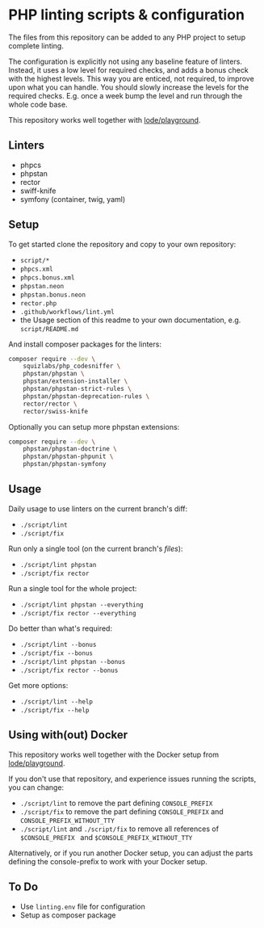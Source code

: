 # PHP linting scripts & configuration

The files from this repository can be added to any PHP project to setup complete linting.

The configuration is explicitly not using any baseline feature of linters.
Instead, it uses a low level for required checks, and adds a bonus check with the highest levels.
This way you are enticed, not required, to improve upon what you can handle.
You should slowly increase the levels for the required checks.
E.g. once a week bump the level and run through the whole code base.

This repository works well together with [lode/playground](https://github.com/lode/playground).


## Linters

- phpcs
- phpstan
- rector
- swiff-knife
- symfony (container, twig, yaml)


## Setup

To get started clone the repository and copy to your own repository:

- `script/*`
- `phpcs.xml`
- `phpcs.bonus.xml`
- `phpstan.neon`
- `phpstan.bonus.neon`
- `rector.php`
- `.github/workflows/lint.yml`
- the Usage section of this readme to your own documentation, e.g. `script/README.md`

And install composer packages for the linters:

```bash
composer require --dev \
    squizlabs/php_codesniffer \
    phpstan/phpstan \
    phpstan/extension-installer \
    phpstan/phpstan-strict-rules \
    phpstan/phpstan-deprecation-rules \
    rector/rector \
    rector/swiss-knife
```

Optionally you can setup more phpstan extensions:

```bash
composer require --dev \
    phpstan/phpstan-doctrine \
    phpstan/phpstan-phpunit \
    phpstan/phpstan-symfony
```


## Usage

Daily usage to use linters on the current branch's diff:
- `./script/lint`
- `./script/fix`

Run only a single tool (on the current branch's _files_):
- `./script/lint phpstan`
- `./script/fix rector`

Run a single tool for the whole project:
- `./script/lint phpstan --everything`
- `./script/fix rector --everything`

Do better than what's required:
- `./script/lint --bonus`
- `./script/fix --bonus`
- `./script/lint phpstan --bonus`
- `./script/fix rector --bonus`

Get more options:
- `./script/lint --help`
- `./script/fix --help`


## Using with(out) Docker

This repository works well together with the Docker setup from [lode/playground](https://github.com/lode/playground).

If you don't use that repository, and experience issues running the scripts, you can change:

- `./script/lint` to remove the part defining `CONSOLE_PREFIX`
- `./script/fix` to remove the part defining `CONSOLE_PREFIX` and `CONSOLE_PREFIX_WITHOUT_TTY`
- `./script/lint` and `./script/fix` to remove all references of `$CONSOLE_PREFIX ` and `$CONSOLE_PREFIX_WITHOUT_TTY `

Alternatively, or if you run another Docker setup, you can adjust the parts defining the console-prefix to work with your Docker setup.


## To Do

- Use `linting.env` file for configuration
- Setup as composer package
